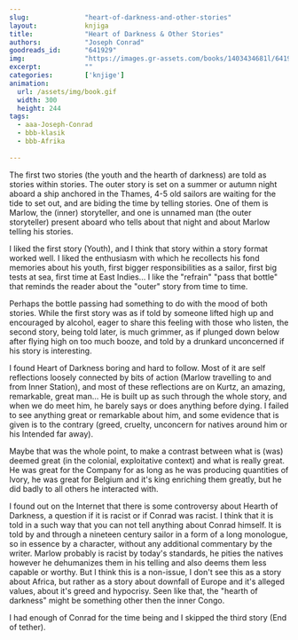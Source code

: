 ```yaml
---
slug:              "heart-of-darkness-and-other-stories"
layout:            knjiga
title:             "Heart of Darkness & Other Stories"
authors:           "Joseph Conrad"
goodreads_id:      "641929"
img:               "https://images.gr-assets.com/books/1403434681l/641929.jpg"
excerpt:           ""
categories:        ['knjige']
animation:
  url: /assets/img/book.gif
  width: 300
  height: 244
tags:
  - aaa-Joseph-Conrad
  - bbb-klasik
  - bbb-Afrika
  
---
```


The first two stories (the youth and the hearth of darkness) are told as stories within stories. The outer story is set 
on a summer or autumn night aboard a ship anchored in the Thames, 4-5 old sailors are waiting for the tide to set out, 
and are biding the time by telling stories. One of them is Marlow, the (inner) storyteller, and one is unnamed man (the 
outer storyteller) present aboard who tells about that night and about Marlow telling his stories.

I liked the first story (Youth), and I think that story within a story format worked well. I liked the enthusiasm with 
which he recollects his fond memories about his youth, first bigger responsibilities as a sailor, first big tests at 
sea, first time at East Indies... I like the "refrain" "pass that bottle" that reminds the reader about the "outer" 
story from time to time. 

Perhaps the bottle passing had something to do with the mood of both stories. While the first story was as if told by 
someone lifted high up and encouraged by alcohol, eager to share this feeling with those who listen, the second story, 
being told later, is much grimmer, as if plunged down below after flying high on too much booze, and told by a drunkard 
unconcerned if his story is interesting. 

I found Heart of Darkness boring and hard to follow. Most of it are self reflections loosely connected by bits of 
action (Marlow travelling to and from Inner Station), and most of these reflections are on Kurtz, an amazing, remarkable, 
great man... He is built up as such through the whole story, and when we do meet him, he barely says or does anything 
before dying. I failed to see anything great or remarkable about him, and some evidence that is given is to the 
contrary (greed, cruelty, unconcern for natives around him or his Intended far away).

Maybe that was the whole point, to make a contrast between what is (was) deemed great (in the colonial, exploitative 
context) and what is really great. He was great for the Company for as long as he was producing quantities of Ivory, he 
was great for Belgium and it's king enriching them greatly, but he did badly to all others he interacted with.

I found out on the Internet that there is some controversy about Hearth of Darkness, a question if it is racist or if 
Conrad was racist. I think that it is told in a such way that you can not tell anything about Conrad himself. It is told 
by and through a nineteen century sailor in a form of a long monologue, so in essence by a character, without any 
additional commentary by the writer. Marlow probably is racist by today's standards, he pities the natives however he 
dehumanizes them in his telling and also deems them less capable or worthy. But I think this is a non-issue, I don't 
see this as a story about Africa, but rather as a story about downfall of Europe and it's alleged values, about it's 
greed and hypocrisy. Seen like that, the "hearth of darkness" might be something other then the inner Congo.


I had enough of Conrad for the time being and I skipped the third story (End of tether).
